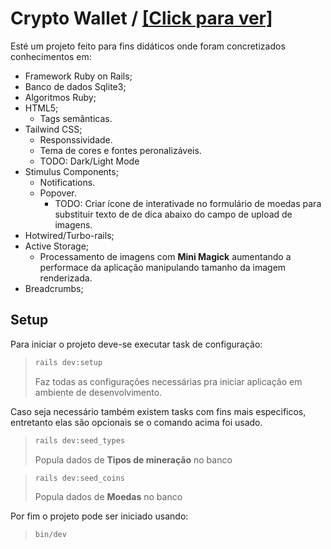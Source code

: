 # Crypto Wallet / [[Click para ver]](/images.md)

Esté um projeto feito para fins didáticos onde foram concretizados conhecimentos em:
- Framework Ruby on Rails;
- Banco de dados Sqlite3;
- Algoritmos Ruby;
- HTML5;
  - Tags semânticas.
- Tailwind CSS;
  - Responssividade.
  - Tema de cores e fontes peronalizáveis.
  - TODO: Dark/Light Mode
- Stimulus Components;
  - Notifications.
  - Popover.
    - TODO: Criar ícone de interativade no formulário de moedas para substituir texto de de dica abaixo do campo de upload de imagens.
- Hotwired/Turbo-rails;
- Active Storage;
  - Processamento de imagens com **Mini Magick** aumentando a performace da aplicação manipulando tamanho da imagem renderizada.
- Breadcrumbs;

## Setup

Para iniciar o projeto deve-se executar task de configuração:
>```bash
>rails dev:setup
>```
> Faz todas as configurações necessárias pra iniciar aplicação em ambiente de desenvolvimento.

Caso seja necessário também existem tasks com fins mais especificos, entretanto elas são opcionais se o comando acima foi usado.
>```bash
>rails dev:seed_types
>```
> Popula dados de **Tipos de mineração** no banco

>```bash
>rails dev:seed_coins
>```
> Popula dados de **Moedas** no banco

Por fim o projeto pode ser iniciado usando:
>```bash
>bin/dev
>```
